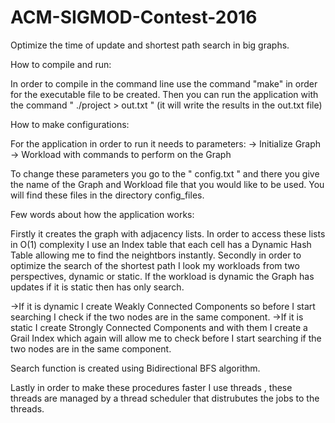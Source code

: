 # ACM-SIGMOD-Contest-2016
Optimize the time of update and shortest path search in big graphs.

How to compile and run:

In order to compile in the command line use the command "make" in order for the executable file to be created.
Then you can run the application with the command " ./project > out.txt " (it will write the results in the out.txt file)

How to make configurations:

For the application in order to run it needs to parameters:
-> Initialize Graph
-> Workload with commands to perform on the Graph

To change these parameters you go to the " config.txt " and there you give the name of the Graph and Workload file that you would like to be used. You will find these files in the directory config_files.

Few words about how the application works:

Firstly it creates the graph with adjacency lists. In order to access these lists in O(1) complexity I use an Index table that each cell has a Dynamic Hash Table allowing me to find the neightbors instantly.
Secondly in order to optimize the search of the shortest path I look my workloads from two perspectives, dynamic or static.
If the workload is dynamic the Graph has updates if it is static then has only search.

->If it is dynamic I create Weakly Connected Components so before I start searching I check if the two nodes are in the same component.
->If it is static I create Strongly Connected Components and with them I create a Grail Index which again will allow me to check before I start searching if the two nodes are in the same component.

Search function is created using Bidirectional BFS algorithm.  

Lastly in order to make these procedures faster I use threads , these threads are managed by a thread scheduler that distrubutes the jobs to the threads.

 